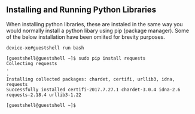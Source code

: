 ## Installing and Running Python Libraries

When installing python libraries, these are instaled in the same way you would normally install a python libary using pip (package manager). Some of the below installation have been omiited for brevity purposes.

```
device-xe#guestshell run bash

[guestshell@guestshell ~]$ sudo pip install requests
Collecting requests
.
.
Installing collected packages: chardet, certifi, urllib3, idna, requests
Successfully installed certifi-2017.7.27.1 chardet-3.0.4 idna-2.6 requests-2.18.4 urllib3-1.22

[guestshell@guestshell ~]$
```


